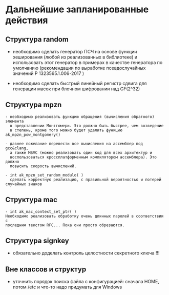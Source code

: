 # Дальнейшие запланированные действия


## Структура random

   - необходимо сделать генератор ПСЧ на основе функции хеширования
      (любой из реализованных в библиотеке) и использовать этот генератор
      в примерах в качестве генератора по умолчанию
     (рекомендации по выработке псевдослучайных значений Р 1323565.1.006-2017 )

   - необходимо сделать быстрый линейный регистр сдвига для генерации масок
     при блочном шифровании над GF(2^32)


## Структура mpzn

    - необходимо реализовать функцию обращения (вычисления обратного) элемента
      в представлении Монтгомери. Это должно быть быстрее, чем возведение
      в степень, кроме того можно будет удалить функцию ak_mpzn_pow_montgomery()

    - давнее пожелание перевести все вычисления на ассемблер под gcc&clang,
      а также MSVC (можно реализовать один код для всех архитектур и
      воспользоваться кроссплатформенным компилятором ассемблера). Это должно
      повысить скорость вычислений.

    - int ak_mpzn_set_random_modulo( )
      сделать корректную реализацию, с правильной вероятностью и потерей случайных знаков


## Структура mac

    - int ak_mac_context_set_ptr( )
    Необходимо реализовать обработку очень длинных паролей в соответствии с
    последним текстом RFC... Пока они просто обрезаются.



## Структура signkey

  - обязательно доделать контроль целостности секретного ключа !!!


## Вне классов и структур

  - уточнить порядок поиска файла с конфигурацией: сначала HOME, потом /etc
    и что-то надо придумать для Windows

